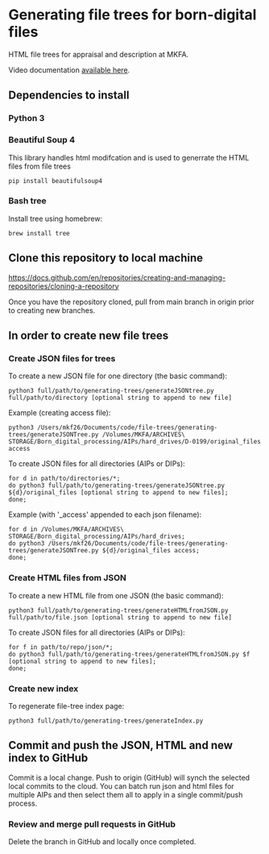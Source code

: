 # Generating file trees for born-digital files
HTML file trees for appraisal and description at MKFA.

Video documentation [available here](https://drive.google.com/drive/folders/1ep2jIHv5nC-zeJhnaPgAvBZX_JJblzla).

## Dependencies to install

### Python 3

### Beautiful Soup 4
This library handles html modifcation and is used to generrate the HTML files from file trees
```
pip install beautifulsoup4
```
### Bash tree
Install tree using homebrew:
```
brew install tree
```

## Clone this repository to local machine
https://docs.github.com/en/repositories/creating-and-managing-repositories/cloning-a-repository 

Once you have the repository cloned, pull from main branch in origin prior to creating new branches.

## In order to create new file trees

### Create JSON files for trees

To create a new JSON file for one directory (the basic command):
```
python3 full/path/to/generating-trees/generateJSONtree.py full/path/to/directory [optional string to append to new file]
```
Example (creating access file):
```
python3 /Users/mkf26/Documents/code/file-trees/generating-trees/generateJSONTree.py /Volumes/MKFA/ARCHIVES\ STORAGE/Born_digital_processing/AIPs/hard_drives/D-0199/original_files access
```

To create JSON files for all directories (AIPs or DIPs):
```
for d in path/to/directories/*;
do python3 full/path/to/generating-trees/generateJSONtree.py ${d}/original_files [optional string to append to new files];
done;
```
Example (with '_access' appended to each json filename):
```
for d in /Volumes/MKFA/ARCHIVES\ STORAGE/Born_digital_processing/AIPs/hard_drives;
do python3 /Users/mkf26/Documents/code/file-trees/generating-trees/generateJSONTree.py ${d}/original_files access;
done;
```


### Create HTML files from JSON
To create a new HTML file from one JSON (the basic command):
```
python3 full/path/to/generating-trees/generateHTMLfromJSON.py full/path/to/file.json [optional string to append to new file]
```
To create JSON files for all directories (AIPs or DIPs):
```
for f in path/to/repo/json/*;
do python3 full/path/to/generating-trees/generateHTMLfromJSON.py $f [optional string to append to new files];
done;
```
### Create new index
To regenerate file-tree index page:
```
python3 full/path/to/generating-trees/generateIndex.py
```

## Commit and push the JSON, HTML and new index to GitHub
Commit is a local change. Push to origin (GitHub) will synch the selected local commits to the cloud.
You can batch run json and html files for multiple AIPs and then select them all to apply in a single commit/push process.

### Review and merge pull requests in GitHub
Delete the branch in GitHub and locally once completed.
